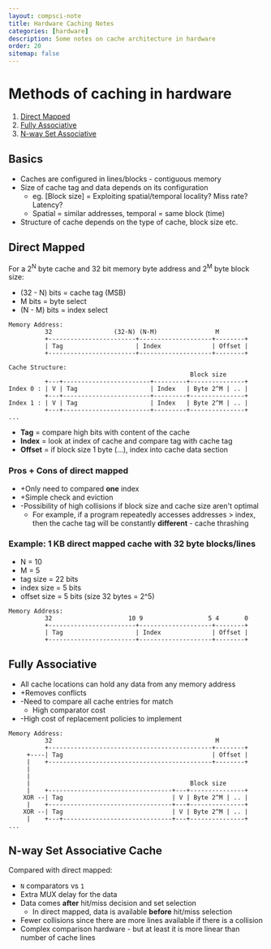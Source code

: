 ```yaml
---
layout: compsci-note
title: Hardware Caching Notes
categories: [hardware]
description: Some notes on cache architecture in hardware
order: 20
sitemap: false
---
```


# Methods of caching in hardware

1. [Direct Mapped](#direct-mapped)
2. [Fully Associative](#fully-associative)
3. [N-way Set Associative](#n-way-set-associative-cache)

## Basics

* Caches are configured in lines/blocks - contiguous memory
* Size of cache tag and data depends on its configuration
  * eg. [Block size] = Exploiting spatial/temporal locality? Miss rate? Latency?
  * Spatial = similar addresses, temporal = same block (time)
* Structure of cache depends on the type of cache, block size etc.

## Direct Mapped

For a 2<sup>N</sup> byte cache and 32 bit memory byte address and 2<sup>M</sup> byte block size:

* (32 - N) bits = cache tag (MSB)
* M bits = byte select
* (N - M) bits = index select

```text
Memory Address:
          32                 (32-N) (N-M)                M
          +------------------------+--------------------+--------+
          | Tag                    | Index              | Offset |
          +------------------------+--------------------+--------+

Cache Structure:
                                                  Block size
          +---+------------------------+---------+---------------+
Index 0 : | V | Tag                    | Index   | Byte 2^M | .. |
          +---+------------------------+---------+---------------+
Index 1 : | V | Tag                    | Index   | Byte 2^M | .. |
          +---+------------------------+---------+---------------+
...
```

* **Tag** = compare high bits with content of the cache
* **Index** = look at index of cache and compare tag with cache tag
* **Offset** = if block size  1 byte (...), index into cache data section

### Pros + Cons of direct mapped

* +Only need to compared **one** index
* +Simple check and eviction
* -Possibility of high collisions if block size and cache size aren't optimal
  * For example, if a program repeatedly accesses addresses > index, then the cache tag will be constantly **different** - cache thrashing

### Example: 1 KB direct mapped cache with 32 byte blocks/lines

* N = 10
* M = 5
* tag size = 22 bits
* index size =  5 bits
* offset size = 5 bits (size 32 bytes = 2^5)

```text
Memory Address:
          32                     10 9                  5 4       0
          +------------------------+--------------------+--------+
          | Tag                    | Index              | Offset |
          +------------------------+--------------------+--------+
```

## Fully Associative

* All cache locations can hold any data from any memory address
* +Removes conflicts
* -Need to compare all cache entries for match
  * High comparator cost
* -High cost of replacement policies to implement

```text
Memory Address:
          32                                             M
          +---------------------------------------------+--------+
     +----| Tag                                         | Offset |
     |    +---------------------------------------------+--------+
     |
     |
     |                                            Block size
     |    +----------------------------------+---+---------------+
    XOR --| Tag                              | V | Byte 2^M | .. |
     |    +----------------------------------+---+---------------+
    XOR --| Tag                              | V | Byte 2^M | .. |
     |    +---+------------------------------+---+---------------+
...
```

## N-way Set Associative Cache

Compared with direct mapped:

* `N` comparators vs `1`
* Extra MUX delay for the data
* Data comes **after** hit/miss decision and set selection
  * In direct mapped, data is available **before** hit/miss selection
* Fewer collisions since there are more lines available if there is a collision
* Complex comparison hardware - but at least it is more linear than number of cache lines